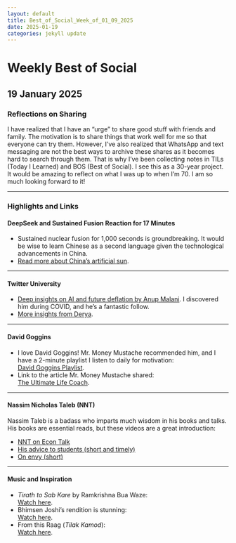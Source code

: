 ```yaml
---
layout: default
title: Best_of_Social_Week_of_01_09_2025
date: 2025-01-19
categories: jekyll update
---
```


# Weekly Best of Social

## 19 January 2025

### Reflections on Sharing

I have realized that I have an “urge” to share good stuff with friends and family. The motivation is to share things that work well for me so that everyone can try them. However, I’ve also realized that WhatsApp and text messaging are not the best ways to archive these shares as it becomes hard to search through them. That is why I’ve been collecting notes in TILs (Today I Learned) and BOS (Best of Social). I see this as a 30-year project. It would be amazing to reflect on what I was up to when I’m 70. I am so much looking forward to it!

---

### Highlights and Links

#### DeepSeek and Sustained Fusion Reaction for 17 Minutes

- Sustained nuclear fusion for 1,000 seconds is groundbreaking. It would be wise to learn Chinese as a second language given the technological advancements in China.
- [Read more about China’s artificial sun](https://www.livescience.com/planet-earth/nuclear-energy/chinas-artificial-sun-shatters-nuclear-fusion-record-by-generating-steady-loop-of-plasma-for-1-000-seconds).

---

#### Twitter University

- [Deep insights on AI and future deflation by Anup Malani](https://x.com/anup_malani/status/1883179533307957696?s=46). I discovered him during COVID, and he’s a fantastic follow.
- [More insights from Derya](https://x.com/deryatr_/status/1883208036300497228?s=46).

---

#### David Goggins

- I love David Goggins! Mr. Money Mustache recommended him, and I have a 2-minute playlist I listen to daily for motivation:  
  [David Goggins Playlist](https://youtube.com/playlist?list=PLoj4Jcaxk9gVKpirIN7OxC3mUGmEnthKD&si=Oh8jKtPgHIlg2Umj).
- Link to the article Mr. Money Mustache shared:  
  [The Ultimate Life Coach](https://www.mrmoneymustache.com/2024/05/18/the-ultimate-life-coach/).

---

#### Nassim Nicholas Taleb (NNT)

Nassim Taleb is a badass who imparts much wisdom in his books and talks. His books are essential reads, but these videos are a great introduction:

- [NNT on Econ Talk](https://youtu.be/OF0t-1T02ro?si=OYIG1j2SEAOC9igb)
- [His advice to students (short and timely)](https://youtube.com/shorts/EcknMa8pp8w?si=x-AhoM5NTL_e0lZi)
- [On envy (short)](https://youtube.com/shorts/ehr42ral9NY?si=47031Vc4-x4wiO_8)

---

#### Music and Inspiration

- _Tirath to Sab Kare_ by Ramkrishna Bua Waze:  
  [Watch here](https://youtu.be/BTgBmGxWgbI?si=plIIObbReYvbMN1w).
- Bhimsen Joshi’s rendition is stunning:  
  [Watch here](https://youtu.be/IMZ8Y0n4YNs?si=ZEmhacq6Pw_LNw52).
- From this Raag (_Tilak Kamod_):  
  [Watch here](https://youtu.be/Ssw26FGBUh4?si=5Fim4-FgYDDq_-9W).
